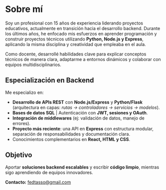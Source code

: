 # Sobre mí  

Soy un profesional con 15 años de experiencia liderando proyectos educativos, actualmente en transición hacia el desarrollo backend. Durante los últimos años, he enfocado mis esfuerzos en aprender programación y construir proyectos técnicos utilizando **Python, Node.js y Express**, aplicando la misma disciplina y creatividad que empleaba en el aula.  

Como docente, desarrollé habilidades clave para explicar conceptos técnicos de manera clara, adaptarme a entornos dinámicos y colaborar con equipos multidisciplinarios.  

## Especialización en Backend  

Me especializo en:  

- **Desarrollo de APIs REST** con **Node.js/Express** y **Python/Flask** (arquitectura en capas: _rutas → controladores → servicios → modelos_).  
- **Bases de datos SQL** | Autenticación con **JWT, sesiones y OAuth**.  
- **Integración de middlewares** (ej: validación de datos, manejo de errores).  
- **Proyecto más reciente**: una API en **Express** con estructura modular, separación de responsabilidades y documentación clara.  
- Conocimientos complementarios en **React, HTML y CSS**.  

## Objetivo  

Aportar **soluciones backend escalables** y escribir **código limpio**, mientras sigo aprendiendo de equipos innovadores.  

**Contacto:** [fedtasso@gmail.com](mailto:fedtasso@gmail.com)  

